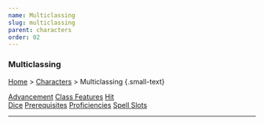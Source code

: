 ```yaml
---
name: Multiclassing
slug: multiclassing
parent: characters
order: 02
---
```

### Multiclassing
[Home](dm-operations-center) > [Characters](characters) > Multiclassing {.small-text}

<div class="menu-container">
    <a href="multiclass-advancement">Advancement</a>
    <a href="multiclass-class-features">Class Features</a>
    <a href="multiclass-hit-dice">Hit<br/> Dice</a>
    <a href="multiclass-prerequisites">Prerequisites</a>
    <a href="multiclass-proficiences">Proficiencies</a>
    <a href="multiclass-spell-slots">Spell Slots</a>
</div>
<hr/>